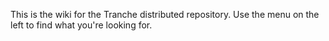 This is the wiki for the Tranche distributed repository. Use the menu on the left to find what you're looking for.